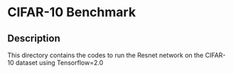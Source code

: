 # CIFAR-10 Benchmark

## Description

This directory contains the codes to run the Resnet network on the CIFAR-10 dataset using Tensorflow=2.0
